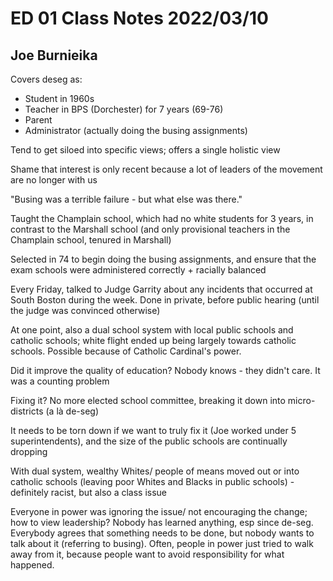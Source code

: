 # ED 01 Class Notes 2022/03/10

## Joe Burnieika

Covers deseg as:

* Student in 1960s
* Teacher in BPS (Dorchester) for 7 years (69-76)
* Parent
* Administrator (actually doing the busing assignments)

Tend to get siloed into specific views; offers a single holistic view

Shame that interest is only recent because a lot of leaders of the movement
are no longer with us

"Busing was a terrible failure - but what else was there."

Taught the Champlain school, which had no white students for 3 years, in 
contrast to the Marshall school (and only provisional teachers in the 
Champlain school, tenured in Marshall) 

Selected in 74 to begin doing the busing assignments, and ensure that the
exam schools were administered correctly + racially balanced

Every Friday, talked to Judge Garrity about any incidents that occurred at
South Boston during the week. Done in private, before public hearing (until
the judge was convinced otherwise)

At one point, also a dual school system with local public schools and
catholic schools; white flight ended up being largely towards catholic schools.
Possible because of Catholic Cardinal's power.

Did it improve the quality of education? Nobody knows - they didn't care. It was
a counting problem

Fixing it? No more elected school committee, breaking it down into micro-
districts (a là de-seg)

It needs to be torn down if we want to truly fix it (Joe worked under 5 
superintendents), and the size of the public schools are continually dropping

With dual system, wealthy Whites/ people of means moved out or into catholic
schools (leaving poor Whites and Blacks in public schools) - definitely racist,
but also a class issue

Everyone in power was ignoring the issue/ not encouraging the change; how
to view leadership? Nobody has learned anything, esp since de-seg. 
Everybody agrees that something needs to be done, but nobody wants to talk
about it (referring to busing). Often, people in power just tried to walk
away from it, because people want to avoid responsibility for what happened.

